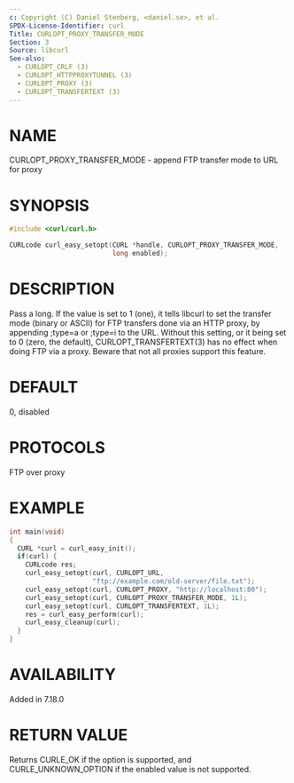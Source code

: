 ```yaml
---
c: Copyright (C) Daniel Stenberg, <daniel.se>, et al.
SPDX-License-Identifier: curl
Title: CURLOPT_PROXY_TRANSFER_MODE
Section: 3
Source: libcurl
See-also:
  - CURLOPT_CRLF (3)
  - CURLOPT_HTTPPROXYTUNNEL (3)
  - CURLOPT_PROXY (3)
  - CURLOPT_TRANSFERTEXT (3)
---
```


# NAME

CURLOPT_PROXY_TRANSFER_MODE - append FTP transfer mode to URL for proxy

# SYNOPSIS

~~~c
#include <curl/curl.h>

CURLcode curl_easy_setopt(CURL *handle, CURLOPT_PROXY_TRANSFER_MODE,
                          long enabled);
~~~

# DESCRIPTION

Pass a long. If the value is set to 1 (one), it tells libcurl to set the
transfer mode (binary or ASCII) for FTP transfers done via an HTTP proxy, by
appending ;type=a or ;type=i to the URL. Without this setting, or it being set
to 0 (zero, the default), CURLOPT_TRANSFERTEXT(3) has no effect when
doing FTP via a proxy. Beware that not all proxies support this feature.

# DEFAULT

0, disabled

# PROTOCOLS

FTP over proxy

# EXAMPLE

~~~c
int main(void)
{
  CURL *curl = curl_easy_init();
  if(curl) {
    CURLcode res;
    curl_easy_setopt(curl, CURLOPT_URL,
                     "ftp://example.com/old-server/file.txt");
    curl_easy_setopt(curl, CURLOPT_PROXY, "http://localhost:80");
    curl_easy_setopt(curl, CURLOPT_PROXY_TRANSFER_MODE, 1L);
    curl_easy_setopt(curl, CURLOPT_TRANSFERTEXT, 1L);
    res = curl_easy_perform(curl);
    curl_easy_cleanup(curl);
  }
}
~~~

# AVAILABILITY

Added in 7.18.0

# RETURN VALUE

Returns CURLE_OK if the option is supported, and CURLE_UNKNOWN_OPTION if the
enabled value is not supported.
